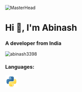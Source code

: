 ![MasterHead](https://i.pinimg.com/originals/51/8a/fb/518afb1d1cdc07eb7d2b1729f03fe91e.gif)
<h1>Hi 👋, I'm Abinash</h1>
<h3>A developer from India</h3>
<p align="left"> <img src="https://komarev.com/ghpvc/?username=abinash3398&label=Profile%20views&color=0e75b6&style=flat" alt="abinash3398" /> </p>
<p align="left">
</p>

<h3 align="left">Languages:</h3>
<p><a href="https://www.python.org" target="_blank" rel="noreferrer"> <img src="https://raw.githubusercontent.com/devicons/devicon/master/icons/python/python-original.svg" alt="python" width="40" height="40"/> </a></p>
